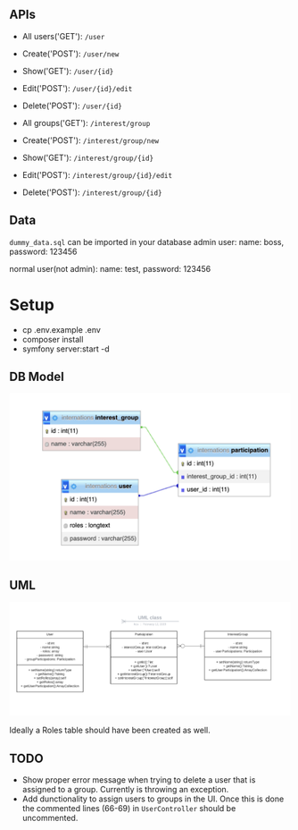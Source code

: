 ## APIs
- All users('GET'): `/user`
- Create('POST'): `/user/new`
- Show('GET'): `/user/{id}`
- Edit('POST'): `/user/{id}/edit`
- Delete('POST'): `/user/{id}`

- All groups('GET'): `/interest/group`
- Create('POST'): `/interest/group/new`
- Show('GET'): `/interest/group/{id}`
- Edit('POST'): `/interest/group/{id}/edit`
- Delete('POST'): `/interest/group/{id}`

## Data
`dummy_data.sql` can be imported in your database
admin user: 
name: boss, password: 123456

normal user(not admin): 
name: test, password: 123456

# Setup
- cp .env.example .env
- composer install
- symfony server:start -d

## DB Model
![My Image](DB_MODEL.png?raw=true)

## UML
![My Image](UML.png?raw=true)

Ideally a Roles table should have been created as well.

## TODO
- Show proper error message when trying to delete a user that is assigned to a group. Currently is throwing an exception.
- Add dunctionality to assign users to groups in the UI. Once this is done the commented lines (66-69) in `UserController` should be uncommented.
